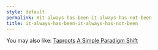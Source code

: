 ```yaml
---
style: default
permalink: Xit-always-has-been-it-always-has-not-been
title: it-always-has-been-it-always-has-not-been
---
```

You may also like:
[Taproots](http://scp-wiki.net/taproots)
[A Simple Paradigm Shift](http://scp-wiki.net/a-simple-paradigm-shift)